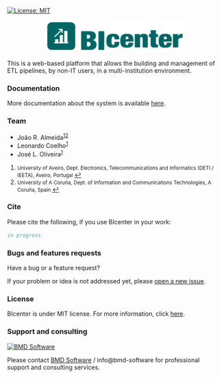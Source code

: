 [![License: MIT](https://img.shields.io/github/license/mashape/apistatus.svg)](LICENSE)

<p align="center"><img src="docs/assets/images/logo.png" alt="BIcenter" height="75" border="0" /></p>

This is a web-based platform that allows the building and management of ETL pipelines, by non-IT users, in a multi-institution environment.

### Documentation

More documentation about the system is available [here](https://github.com/bioinformatics-ua/BIcenter/wiki).

### Team
  * João R. Almeida<sup id="a1">[1](#f1)</sup><sup id="a2">[2](#f2)</sup>
  * Leonardo Coelho<sup id="a1">[1](#f1)</sup>
  * José L. Oliveira<sup id="a1">[1](#f1)</sup>

1. <small id="f1"> University of Aveiro, Dept. Electronics, Telecommunications and Informatics (DETI / IEETA), Aveiro, Portugal </small> [↩](#a1)
2. <small id="f4"> University of A Coruña, Dept. of Information and Communications Technologies, A Coruña, Spain </small> [↩](#a4)

### Cite

Please cite the following, if you use BIcenter in your work:

```bib
in progress
```

### Bugs and features requests
Have a bug or a feature request?

If your problem or idea is not addressed yet, please [open a new issue](https://github.com/bioinformatics-ua/BIcenter/issues).

### License
BIcenter is under MIT license. For more information, click
[here](https://github.com/bioinformatics-ua/BIcenter/blob/master/LICENSE).

### Support and consulting
[<img src="https://raw.githubusercontent.com/wiki/BMDSoftware/dicoogle/images/bmd.png" height="64" alt="BMD Software">](https://www.bmd-software.com)

Please contact [BMD Software](https://www.bmd-software.com) / info@bmd-software for professional support and consulting services.
